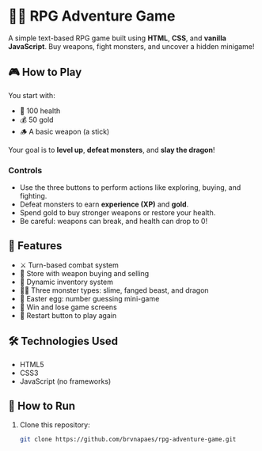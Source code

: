 # 🧙‍♂️ RPG Adventure Game

A simple text-based RPG game built using **HTML**, **CSS**, and **vanilla JavaScript**. Buy weapons, fight monsters, and uncover a hidden minigame!

## 🎮 How to Play

You start with:
- 💖 100 health
- 💰 50 gold
- 🪵 A basic weapon (a stick)

Your goal is to **level up**, **defeat monsters**, and **slay the dragon**!

### Controls

- Use the three buttons to perform actions like exploring, buying, and fighting.
- Defeat monsters to earn **experience (XP)** and **gold**.
- Spend gold to buy stronger weapons or restore your health.
- Be careful: weapons can break, and health can drop to 0!

## 🧪 Features

- ⚔️ Turn-based combat system
- 🛒 Store with weapon buying and selling
- 📜 Dynamic inventory system
- 🧟‍♂️ Three monster types: slime, fanged beast, and dragon
- 🧩 Easter egg: number guessing mini-game
- 🏁 Win and lose game screens
- 🔁 Restart button to play again

## 🛠️ Technologies Used

- HTML5
- CSS3
- JavaScript (no frameworks)

## 🚀 How to Run

1. Clone this repository:
   ```bash
   git clone https://github.com/brvnapaes/rpg-adventure-game.git
